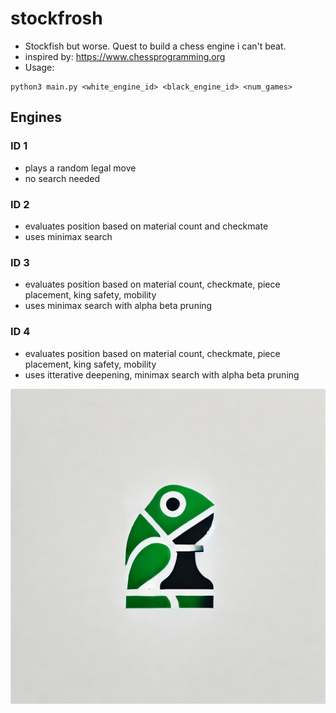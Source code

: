 # stockfrosh
- Stockfish but worse. Quest to build a chess engine i can't beat.
- inspired by: https://www.chessprogramming.org
- Usage:
```
python3 main.py <white_engine_id> <black_engine_id> <num_games>
```

## Engines

### ID 1
 - plays a random legal move
 - no search needed

### ID 2
 - evaluates position based on material count and checkmate
 - uses minimax search

### ID 3 
 - evaluates position based on material count, checkmate,  piece placement, king safety, mobility 
 - uses minimax search with alpha beta pruning

### ID 4
 - evaluates position based on material count, checkmate,  piece placement, king safety, mobility 
 - uses itterative deepening, minimax search with alpha beta pruning

![Profile Picture](stockfrosh_logo.jpeg)

